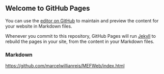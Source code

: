 ## Welcome to GitHub Pages

You can use the [editor on GitHub](https://github.com/marcelwillianreis/MEFWeb/edit/gh-pages/index.md) to maintain and preview the content for your website in Markdown files.

Whenever you commit to this repository, GitHub Pages will run [Jekyll](https://jekyllrb.com/) to rebuild the pages in your site, from the content in your Markdown files.

### Markdown

https://github.com/marcelwillianreis/MEFWeb/index.html

